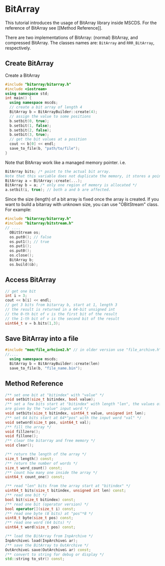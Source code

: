 # BitArray
This tutorial introduces the usage of BitArray library inside MSCDS. For the reference of BitArray see [[Method Reference]].

There are two implementations of BitArray: (normal) BitArray, and compressed BitArray. The classes names are: `BitArray` and `RRR_BitArray`, respectively.


## Create BitArray

Create a BitArray

``````````cpp
#include "bitarray/bitarray.h"
#include <iostream>
using namespace std;
int main() {
  using namespace mscds;
  // create a bit array of length 4
  BitArray b = BitArrayBuilder::create(4);
  // assign the value to some positions
  b.setbit(0, true);
  b.setbit(1, false);
  b.setbit(2, false);
  b.setbit(3, true);
  // get the bit values at a position
  cout << b[0] << endl;
  save_to_file(b, "path/to/file");
}
``````````

Note that BitArray work like a managed memory pointer. i.e.

``````````cpp
BitArray bits; /* point to the actual bit array.
Note that this variable does not duplicate the memory, it stores a pointer */
BitArray a = BitArray::create(...);
BitArray b = a; /* only one region of memory is allocated */
a.setbit(i, true); // both a and b are affected.
``````````

Since the size (length) of a bit array is fixed once the array is created. If you want to build a bitarray with unknown size, you can use "OBitStream" class. For example:

``````````cpp
#include "bitarray/bitarray.h"
#include "bitarray/bitstream.h"
// ....
  OBitStream os;
  os.put0(); // false
  os.put1(); // true
  os.put1();
  os.put0();
  os.close();
  BitArray b;
  os.build(&b);
``````````

## Access BitArray


``````````cpp
// get one bit
int i = 3;
cout << b[i] << endl;
// get 3 bits from bitarray b, start at 1, length 3
// the result is returned in a 64-bit unsigned int 
// the 0-th bit of v is the first bit of the result
// the 1-th bit of v is the second bit of the result
uint64_t v = b.bits(1,3);
``````````

## Save BitArray into a file

``````````cpp
#include "mem/file_arhcive2.h" // in older version use "file_archive.h"
//....
  using namespace mscds;
  BitArray b = BitArrayBuilder::create(len)
  save_to_file(b, "file_name.bin");
``````````

## Method Reference

``````````cpp
/** set one bit at "bitindex" with "value" */
void setbit(size_t bitindex, bool value);
/** set a few bits start at "bitindex" with length "len", the values of those bits 
are given by the "value" input word */
void setbits(size_t bitindex, uint64_t value, unsigned int len);
/** set 64 bits start at 64*"pos" with the input word "val" */
void setword(size_t pos, uint64_t val);
/** fill the array */
void fillzero();
void fillone();
/** clear the bitarray and free memory */
void clear();

/** return the length of the array */
size_t length() const;
/** return the number of words */
size_t word_count() const;
/** count how many one inside the array */
uint64_t count_one() const;

/** read "len" bits from the array start at "bitindex" */
uint64_t bits(size_t bitindex, unsigned int len) const;
/** read one bit */
bool bit(size_t bitindex) const;
/** read one bit (operator version) */
bool operator[](size_t i) const;
/** read one byte (8 bits) at "pos"*8 */
uint8_t byte(size_t pos) const;
/** read one word (64 bits) */
uint64_t word(size_t pos) const;

/** load the BitArray from InpArchive */
InpArchive& load(InpArchive& ar);
/** save the BitArray to OutArchive */
OutArchive& save(OutArchive& ar) const;
/** convert to string for debug or display */
std::string to_str() const;
``````````


